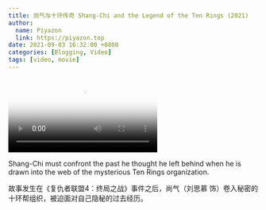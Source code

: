 ```yaml
---
title: 尚气与十环传奇 Shang-Chi and the Legend of the Ten Rings (2021)
author:
  name: Piyazon
  link: https://piyazon.top
date: 2021-09-03 16:32:00 +0800
categories: [Blogging, Video]
tags: [video, movie]
---
```



<video id="player" class="weixin_video" playsinline controls x-webkit-airplay poster="https://gitlab.com/Alimjoo/cdn_img/-/raw/main/movie/shang-chi.webp"
  wxv="wxv_2187732854384754689" src="">
  <track kind="captions" label="English" src="https://piyazon.top/storage/assets/subtitles/shang-chi-en.vtt" srclang="en"
      />
  <track kind="captions" label="汉语" src="https://piyazon.top/storage/assets/subtitles/shang-chi-cn.vtt" srclang="zh-CN" />
</video>

Shang-Chi must confront the past he thought he left behind when he is drawn into the web of the mysterious Ten Rings organization.


故事发生在《复仇者联盟4：终局之战》事件之后，尚气（刘思慕 饰）卷入秘密的十环帮组织，被迫面对自己隐秘的过去经历。

